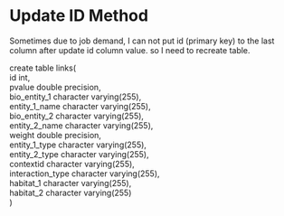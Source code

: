 # Update ID Method

Sometimes due to job demand,  I can not put id (primary key) to the last column after update id column value. 
so I need to recreate table.</br>



create table links(</br>
  id                 int,</br>
	pvalue             double precision,</br>
	bio_entity_1       character varying(255),</br> 
	entity_1_name      character varying(255),</br>
	bio_entity_2       character varying(255),</br>
	entity_2_name      character varying(255),</br> 
	weight             double precision,</br>
	entity_1_type      character varying(255),</br>
	entity_2_type      character varying(255),</br>
	contextid          character varying(255),</br> 
	interaction_type   character varying(255),</br>
	habitat_1          character varying(255),</br> 
	habitat_2          character varying(255)</br>
 )</br>
 
 
